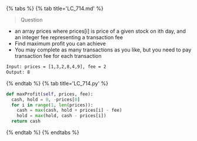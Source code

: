 {% tabs %}
{% tab title='LC_714.md' %}

> Question

* an array prices where prices[i] is price of a given stock on ith day, and an integer fee representing a transaction fee
* Find maximum profit you can achieve
* You may complete as many transactions as you like, but you need to pay transaction fee for each transaction

```txt
Input: prices = [1,3,2,8,4,9], fee = 2
Output: 8
```

{% endtab %}
{% tab title='LC_714.py' %}

```py
def maxProfit(self, prices, fee):
  cash, hold = 0, -prices[0]
  for i in range(1, len(prices)):
    cash = max(cash, hold + prices[i] - fee)
    hold = max(hold, cash - prices[i])
  return cash
```

{% endtab %}
{% endtabs %}
